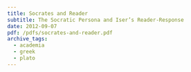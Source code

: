 ```yaml
---
title: Socrates and Reader
subtitle: The Socratic Persona and Iser’s Reader-Response
date: 2012-09-07
pdf: /pdfs/socrates-and-reader.pdf
archive_tags:
  - academia
  - greek
  - plato
---
```

